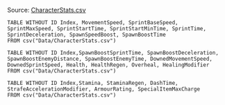 Source: [CharacterStats.csv](I:\UNCN\WS\SDK\Mods_Repos\ArgonSDK-FieldGuide\docs\Systems\Chivalry2\Tables\Data\CharacterStats.csv)

```dataview
TABLE WITHOUT ID Index, MovementSpeed, SprintBaseSpeed, SprintMaxSpeed, SprintStartTime, SprintStartMinTime, SprintTime, SprintDeceleration, SpawnSpeedBoost, SpawnBoostTime
FROM csv("Data/CharacterStats.csv")
```

```dataview
TABLE WITHOUT ID Index,SpawnBoostSprintTime, SpawnBoostDeceleration, SpawnBoostEnemyDistance, SpawnBoostEnemyTime, DownedMovementSpeed, DownedSprintSpeed, Health, HealthRegen, Overheal, HealingModifier
FROM csv("Data/CharacterStats.csv")
```

```dataview
TABLE WITHOUT ID Index,Stamina, StaminaRegen, DashTime, StrafeAccelerationModifier, ArmourRating, SpecialItemMaxCharge
FROM csv("Data/CharacterStats.csv")
```

